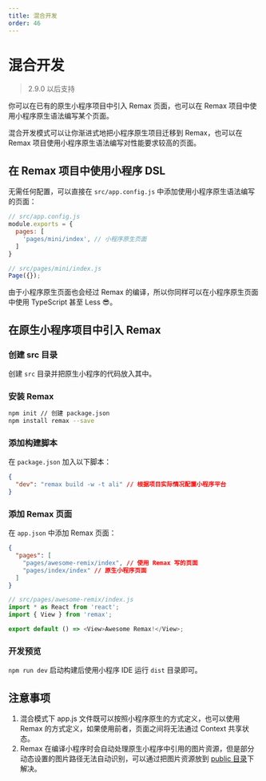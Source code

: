 ```yaml
---
title: 混合开发
order: 46
---
```


# 混合开发

> 2.9.0 以后支持

你可以在已有的原生小程序项目中引入 Remax 页面，也可以在 Remax 项目中使用小程序原生语法编写某个页面。

混合开发模式可以让你渐进式地把小程序原生项目迁移到 Remax，也可以在 Remax 项目使用小程序原生语法编写对性能要求较高的页面。

## 在 Remax 项目中使用小程序 DSL

无需任何配置，可以直接在 `src/app.config.js` 中添加使用小程序原生语法编写的页面：

```js
// src/app.config.js
module.exports = {
  pages: [
    'pages/mini/index', // 小程序原生页面
  ]
}
```

```js
// src/pages/mini/index.js
Page({});
```

由于小程序原生页面也会经过 Remax 的编译，所以你同样可以在小程序原生页面中使用 TypeScript 甚至 Less 😎。

## 在原生小程序项目中引入 Remax

### 创建 src 目录

创建 `src` 目录并把原生小程序的代码放入其中。

### 安装 Remax

```bash
npm init // 创建 package.json
npm install remax --save
```

### 添加构建脚本

在 `package.json` 加入以下脚本：

```json
{
  "dev": "remax build -w -t ali" // 根据项目实际情况配置小程序平台
}
```

### 添加 Remax 页面

在 `app.json` 中添加 Remax 页面：

```json
{
  "pages": [
    "pages/awesome-remix/index", // 使用 Remax 写的页面
    "pages/index/index" // 原生小程序页面
  ]
}
```

```js
// src/pages/awesome-remix/index.js
import * as React from 'react';
import { View } from 'remax';

export default () => <View>Awesome Remax!</View>;
```

### 开发预览

`npm run dev` 启动构建后使用小程序 IDE 运行 `dist` 目录即可。

## 注意事项

1. 混合模式下 app.js 文件既可以按照小程序原生的方式定义，也可以使用 Remax 的方式定义，如果使用前者，页面之间将无法通过 Context 共享状态。
2. Remax 在编译小程序时会自动处理原生小程序中引用的图片资源，但是部分动态设置的图片路径无法自动识别，可以通过把图片资源放到 [public 目录](/guide/basic/public)下解决。
